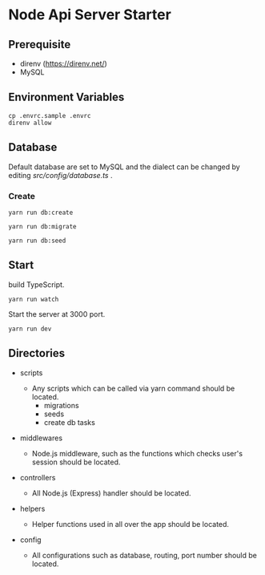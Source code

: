 # Node Api Server Starter

## Prerequisite

- direnv (https://direnv.net/)
- MySQL

## Environment Variables

```
cp .envrc.sample .envrc
direnv allow
```

## Database

Default database are set to MySQL and the dialect can be changed by editing _src/config/database.ts_ .

### Create

```
yarn run db:create
```

```
yarn run db:migrate
```

```
yarn run db:seed
```

## Start

build TypeScript.

```
yarn run watch
```

Start the server at 3000 port.

```
yarn run dev
```

## Directories

- scripts

  - Any scripts which can be called via yarn command should be located.
    - migrations
    - seeds
    - create db tasks

- middlewares

  - Node.js middleware, such as the functions which checks user's session should be located.

- controllers

  - All Node.js (Express) handler should be located.

- helpers

  - Helper functions used in all over the app should be located.

- config
  - All configurations such as database, routing, port number should be located.
